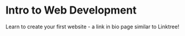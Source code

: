 # Intro to Web Development

Learn to create your first website - a link in bio page similar to Linktree!